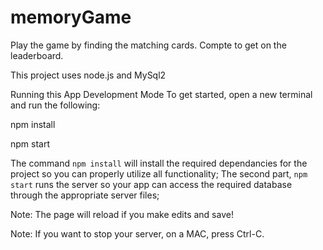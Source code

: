 # memoryGame

Play the game by finding the matching cards. Compte to get on the leaderboard. 


This project uses node.js and MySql2

Running this App
Development Mode
To get started, open a new terminal and run the following:

npm install

npm start 

The command `npm install` will install the required dependancies for the project so you can properly utilize all functionality;
The second part, `npm start` runs the server so your app can access the required database through the appropriate server files;

Note: The page will reload if you make edits and save!

Note: If you want to stop your server, on a MAC, press Ctrl-C.

